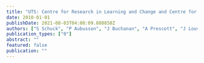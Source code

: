 ```yaml
---
title: "UTS: Centre for Research in Learning and Change and Centre for Study of Choice."
date: 2010-01-01
publishDate: 2021-08-03T04:08:09.880858Z
authors: ["S Schuck", "P Aubusson", "J Buchanan", "A Prescott", "J Louviere", "P Burke"]
publication_types: ["0"]
abstract: ""
featured: false
publication: ""
---
```


